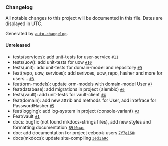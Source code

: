 ### Changelog

All notable changes to this project will be documented in this file. Dates are displayed in UTC.

Generated by [`auto-changelog`](https://github.com/CookPete/auto-changelog).

#### Unreleased

- tests(services): add unit-tests for user-service [`#11`](https://gitlab.com/macalistervadim/eebook-users/merge_requests/11)
- tests(uow): add unit-tests for uow [`#10`](https://gitlab.com/macalistervadim/eebook-users/merge_requests/10)
- tests(unit): add unit-tests for domain-model and repository [`#9`](https://gitlab.com/macalistervadim/eebook-users/merge_requests/9)
- feat(repo, uow, services): add serivces, uow, repo, hasher and more for users... [`#8`](https://gitlab.com/macalistervadim/eebook-users/merge_requests/8)
- feat(orm-models): update orm-models with domain-model User [`#7`](https://gitlab.com/macalistervadim/eebook-users/merge_requests/7)
- feat(database): add migrations in project (alembic) [`#6`](https://gitlab.com/macalistervadim/eebook-users/merge_requests/6)
- tests(vault): add unit-tests for vault-client [`#4`](https://gitlab.com/macalistervadim/eebook-users/merge_requests/4)
- feat(domain): add new attrib and methods for User, add intefrace for PasswordHasher [`#5`](https://gitlab.com/macalistervadim/eebook-users/merge_requests/5)
- feat(logging): add log-system in project (console-variant) [`#3`](https://gitlab.com/macalistervadim/eebook-users/merge_requests/3)
- Feat/vault [`#1`](https://gitlab.com/macalistervadim/eebook-users/merge_requests/1)
- docs: bugfix (not found mkdocs-strings files), add new styles and formatting documentation [`89f0aac`](https://gitlab.com/macalistervadim/eebook-users/commit/89f0aac2adf0d930a7675a977dc852ba8019cffe)
- doc: add documentation for project eebook-users [`7f7e160`](https://gitlab.com/macalistervadim/eebook-users/commit/7f7e16049aed2d12439a1dbdf43fe7f36bc277cb)
- docs(mkdocs): update site-compiling [`3ed1a9c`](https://gitlab.com/macalistervadim/eebook-users/commit/3ed1a9c11ec908061e4c18f2627b47657633a2a4)
